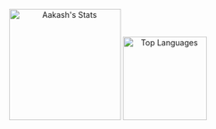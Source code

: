 <p align="center">
<img 
  src="https://github-readme-stats.vercel.app/api?username=subediaakash&show_icons=true&show=reviews,prs_merged,prs_merged_percentage&theme=dark"   
  height="200"
  alt="Aakash's Stats" 
 />
  <img 
    src="https://github-readme-stats.vercel.app/api/top-langs/?username=subediaakash&layout=compact&theme=tokyonight" 
    alt="Top Languages" 
    height="150"
  />
</p>
